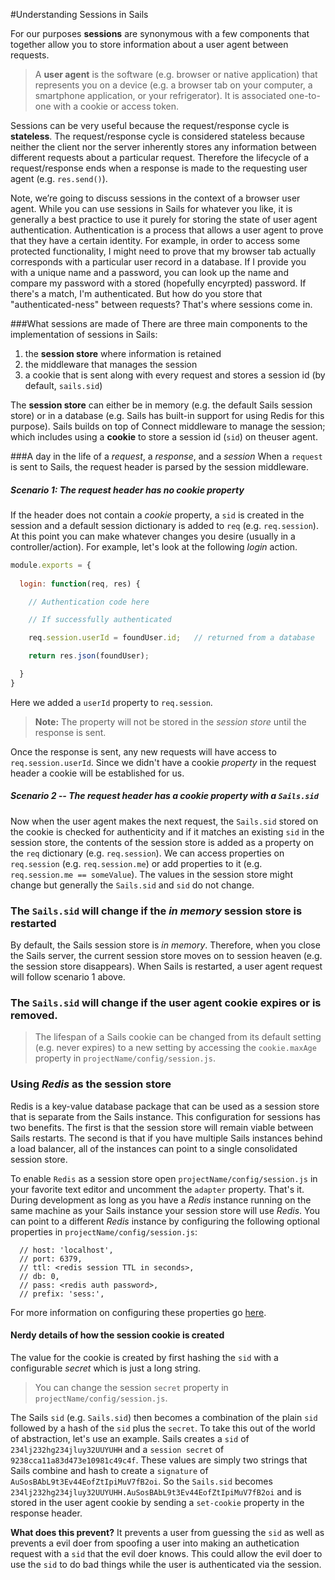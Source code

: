 #Understanding Sessions in Sails

For our purposes **sessions** are synonymous with a few components that together allow you to store information about a user agent between requests.

>A **user agent** is the software (e.g. browser or native application) that represents you on a device (e.g. a browser tab on your computer, a smartphone application, or your refrigerator).  It is associated one-to-one with a cookie or access token.

Sessions can be very useful because the request/response cycle is **stateless**. The request/response cycle is considered stateless because neither the client nor the server inherently stores any information between different requests about a particular request.  Therefore the lifecycle of a request/response ends when a response is made to the requesting user agent (e.g. `res.send()`).

Note, we’re going to discuss sessions in the context of a browser user agent. While you can use sessions in Sails for whatever you like, it is generally a best practice to use it purely for storing the state of user agent authentication. Authentication is a process that allows a user agent to prove that they have a certain identity.  For example, in order to access some protected functionality, I might need to prove that my browser tab actually corresponds with a particular user record in a database.  If I provide you with a unique name and a password, you can look up the name and compare my password with a stored (hopefully encyrpted) password.  If there's a match, I'm authenticated. But how do you store that "authenticated-ness" between requests? That's where sessions come in.

###What sessions are made of
There are three main components to the implementation of sessions in Sails:
1. the **session store** where information is retained
2. the middleware that manages the session
3. a cookie that is sent along with every request and stores a session id (by default, `sails.sid`)

The **session store** can either be in memory (e.g. the default Sails session store) or in a database (e.g. Sails has built-in support for using Redis for this purpose).  Sails builds on top of Connect middleware to manage the session; which includes using a **cookie** to store a session id (`sid`) on theuser agent.

###A day in the life of a *request*, a *response*, and a *session* 
When a `request` is sent to Sails, the request header is parsed by the session middleware.  

##### Scenario 1: The request header has no cookie *property*

If the header does not contain a *cookie* property, a `sid` is created in the session and a default session dictionary is added to `req` (e.g. `req.session`).  At this point you can make whatever changes you desire (usually in a controller/action).  For example, let's look at the following *login* action.

```javascript
module.exports = {
  
  login: function(req, res) {

    // Authentication code here

    // If successfully authenticated

    req.session.userId = foundUser.id;   // returned from a database

    return res.json(foundUser);

  }
}
```

Here we added a `userId` property to `req.session`.  

> **Note:** The property will not be stored in the *session store* until the response is sent.

Once the response is sent, any new requests will have access to `req.session.userId`. Since we didn't have a cookie *property* in the request header a cookie will be established for us.  

##### Scenario 2 -- The request header has a cookie *property* with a `Sails.sid`

Now when the user agent makes the next request, the `Sails.sid` stored on the cookie is checked for authenticity and if it matches an existing `sid` in the session store, the contents of the session store is added as a property on the `req` dictionary (e.g. `req.session`).  We can access properties on `req.session` (e.g. `req.session.me`) or add properties to it (e.g. `req.session.me == someValue`).  The values in the session store might change but generally the `Sails.sid` and `sid` do not change.

### The `Sails.sid` will change if the *in memory* session store is restarted
By default, the Sails session store is *in memory*.  Therefore, when you close the Sails server, the current session store moves on to session heaven (e.g. the session store disappears).  When Sails is restarted, a user agent request will follow scenario 1 above. 

### The `Sails.sid` will change if the user agent cookie expires or is removed.

>The lifespan of a Sails cookie can be changed from its default setting (e.g. never expires) to a new setting by accessing the `cookie.maxAge` property in `projectName/config/session.js`.


### Using *Redis* as the session store 

Redis is a key-value database package that can be used as a session store that is separate from the Sails instance.  This configuration for sessions has two benefits.  The first is that the session store will remain viable between Sails restarts.  The second is that if you have multiple Sails instances behind a load balancer, all of the instances can point to a single consolidated session store.

To enable `Redis` as a session store open `projectName/config/session.js` in your favorite text editor and uncomment the `adapter` property.  That's it.  During development as long as you have a *Redis* instance running on the same machine as your Sails instance your session store will use *Redis*.  You can point to a different *Redis* instance by configuring the following optional properties in `projectName/config/session.js`:

```
  // host: 'localhost',
  // port: 6379,
  // ttl: <redis session TTL in seconds>,
  // db: 0,
  // pass: <redis auth password>,
  // prefix: 'sess:',

```

For more information on configuring these properties go [here](https://github.com/tj/connect-redis).

#### Nerdy details of how the session cookie is created
The value for the cookie is created by first hashing the `sid` with a configurable *secret* which is just a long string.

>You can change the session `secret` property in `projectName/config/session.js`. 

The Sails `sid` (e.g. `Sails.sid`) then becomes a combination of the plain `sid` followed by a hash of the `sid` plus the `secret`.  To take this out of the world of abstraction, let's use an example.  Sails creates a `sid` of `234lj232hg234jluy32UUYUHH` and a `session secret` of `9238cca11a83d473e10981c49c4f`. These values are simply two strings that Sails combine and hash to create a `signature` of `AuSosBAbL9t3Ev44EofZtIpiMuV7fB2oi`.  So the `Sails.sid` becomes `234lj232hg234jluy32UUYUHH.AuSosBAbL9t3Ev44EofZtIpiMuV7fB2oi` and is stored in the user agent cookie by sending a `set-cookie` property in the response header. 

**What does this prevent?** It prevents a user from guessing the `sid` as well as prevents a evil doer from spoofing a user into making an authetication request with a `sid` that the evil doer knows.  This could allow the evil doer to use the `sid` to do bad things while the user is authenticated via the session.

<docmeta name="displayName" value="Sessions">
